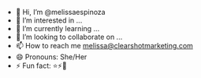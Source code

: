 - 👋 Hi, I’m @melissaespinoza
- 👀 I’m interested in ...
- 🌱 I’m currently learning ...
- 💞️ I’m looking to collaborate on ...
- 📫 How to reach me melissa@clearshotmarketing.com
- 😄 Pronouns: She/Her
- ⚡ Fun fact: ⭐️⚡️📢

<!---
melissaespinoza/melissaespinoza is a ✨ special ✨ repository because its `README.md` (this file) appears on your GitHub profile.
You can click the Preview link to take a look at your changes.
--->

